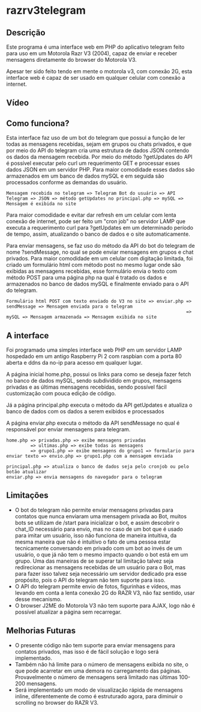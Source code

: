 # razrv3telegram

## Descrição

Este programa é uma interface web em PHP do aplicativo telegram feito para uso em um Motorola Razr V3 (2004), capaz de enviar e receber mensagens diretamente do browser do Motorola V3.

Apesar ter sido feito tendo em mente o motorola v3, com conexão 2G, esta interface web é capaz de ser usado em qualquer celular com conexão a internet.

## Vídeo

## Como funciona?

Esta interface faz uso de um bot do telegram que possui a função de ler todas as mensagens recebidas, sejam em grupos ou chats privados, e que por meio do API do telegram cria uma estrutura de dados JSON contendo os dados da mensagem recebida. 
Por meio do método ?getUpdates do API é possível executar pelo curl um requerimento GET e processar esses dados JSON em um servidor PHP.
Para maior comodidade esses dados são armazenados em um banco de dados mySQL e em seguida são processados conforme as demandas do usuário.
```
Mensagem recebida no telegram => Telegram Bot do usuário => API Telegram => JSON => método getUpdates no principal.php => mySQL => Mensagem é exibida no site
```
Para maior comodidade e evitar dar refresh em um celular com lenta conexão de internet, pode ser feito um "cron job" no servidor LAMP que executa a requerimento curl para ?getUpdates em um determinado período de tempo, assim, atualizando o banco de dados e o site automaticamente.

Para enviar mensagens, se faz uso do método da API do bot do telegram de nome ?sendMessage, no qual se pode enviar mensagens em grupos e chat privados.
Para maior comodidade em um celular com digitação limitada, foi criado um formulário html com método post no mesmo lugar onde são exibidas as mensagens recebidas, esse formulário envia o texto com método POST para uma página php na qual é tratado os dados e armazenados no banco de dados mySQL e finalmente enviado para o API do telegram.
```
Formulário html POST com texto enviado do V3 no site => enviar.php => sendMessage => Mensagem enviada para o telegram
                                                                   => mySQL => Mensagem armazenada => Mensagem exibida no site
```                                                                  
## A interface

Foi programado uma simples interface web PHP em um servidor LAMP hospedado em um antigo Raspberry Pi 2 com raspbian com a porta 80 aberta e ddns da no-ip para acesso em qualquer lugar. 

A página inicial home.php, possui os links para como se deseja fazer fetch no banco de dados mySQL, sendo subdividido em grupos, mensagens privadas e as últimas mensagens recebidas, sendo possível fácil customização com pouca edição de código. 

Já a página principal.php executa o método da API getUpdates e atualiza o banco de dados com os dados a serem exibidos e processados

A página enviar.php executa o método da API sendMessage no qual é responsável por enviar mensagens para telegram.
```
home.php => privadas.php => exibe mensagens privadas
         => ultimas.php => exibe todas as mensagens
         => grupo1.php => exibe mensagens do grupo1 => formulario para enviar texto => envio.php => grupo1.php com a mensagem enviada

principal.php => atualiza o banco de dados seja pelo cronjob ou pelo botão atualizar
enviar.php => envia mensagens do navegador para o telegram
```

## Limitações

- O bot do telegram não permite enviar mensagens privadas para contatos que nunca enviaram uma mensagem privada ao Bot, muitos bots se utilizam de /start para inicializar o bot, e assim descobrir o chat_ID necessário para envio, mas no caso de um bot que é usado para imitar um usuário, isso não funciona de maneira intuitiva, da mesma maneira que não é intuitivo o fato de uma pessoa estar tecnicamente conversando em privado com um bot ao invés de um usuário, o que já não tem o mesmo impacto quando o bot está em um grupo. Uma das maneiras de se superar tal limitação talvez seja redirecionar as mensagens recebidas de um usuário para o Bot, mas para fazer isso talvez seja necessário um servidor dedicado pra esse propósito, pois o API do telegram não tem suporte para isso.
- O API do telegram permite envio de fotos, figurinhas e vídeos, mas levando em conta a lenta conexão 2G do RAZR V3, não faz sentido, usar desse mecanismo.
- O browser J2ME do Motorola V3 não tem suporte para AJAX, logo não é possível atualizar a página sem recarregar.

## Melhorias Futuras

- O presente código não tem suporte para enviar mensagens para contatos privados, mas isso é de fácil solução e logo será implementado.
- Também não há limite para o número de mensagens exibida no site, o que pode acarretar em uma demora no carregamento das páginas. Provavelmente o número de mensagens será limitado nas últimas 100-200 mensagens.
- Será implementado um modo de visualização rápida de mensagens inline, diferentemente de como é estruturado agora, para diminuir o scrolling no browser do RAZR V3.


                                                                   
